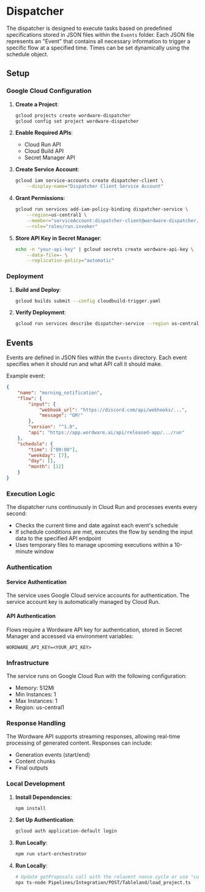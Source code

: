 # Dispatcher

The dispatcher is designed to execute tasks based on predefined specifications stored in JSON files within the `Events` folder. Each JSON file represents an "Event" that contains all necessary information to trigger a specific flow at a specified time. Times can be set dynamically using the schedule object.

## Setup

### Google Cloud Configuration

1. **Create a Project**:
   ```bash
   gcloud projects create wordware-dispatcher
   gcloud config set project wordware-dispatcher
   ```

2. **Enable Required APIs**:
   - Cloud Run API
   - Cloud Build API
   - Secret Manager API

3. **Create Service Account**:
   ```bash
   gcloud iam service-accounts create dispatcher-client \
       --display-name="Dispatcher Client Service Account"
   ```

4. **Grant Permissions**:
   ```bash
   gcloud run services add-iam-policy-binding dispatcher-service \
       --region=us-central1 \
       --member="serviceAccount:dispatcher-client@wordware-dispatcher.iam.gserviceaccount.com" \
       --role="roles/run.invoker"
   ```

5. **Store API Key in Secret Manager**:
   ```bash
   echo -n "your-api-key" | gcloud secrets create wordware-api-key \
       --data-file=- \
       --replication-policy="automatic"
   ```

### Deployment

1. **Build and Deploy**:
   ```bash
   gcloud builds submit --config cloudbuild-trigger.yaml
   ```

2. **Verify Deployment**:
   ```bash
   gcloud run services describe dispatcher-service --region us-central1
   ```

## Events

Events are defined in JSON files within the `Events` directory. Each event specifies when it should run and what API call it should make.

Example event:
```json
{
    "name": "morning_notification",
    "flow": {
        "input": { 
            "webhook_url": "https://discord.com/api/webhooks/...",
            "message": "GM!"
        },
        "version": "^1.0",
        "api": "https://app.wordware.ai/api/released-app/.../run"
    },
    "schedule": {
        "time": ["09:00"],
        "weekday": [7],
        "day": [],
        "month": [12]
    }
}
```

### Execution Logic

The dispatcher runs continuously in Cloud Run and processes events every second:
- Checks the current time and date against each event's schedule
- If schedule conditions are met, executes the flow by sending the input data to the specified API endpoint
- Uses temporary files to manage upcoming executions within a 10-minute window

### Authentication

#### Service Authentication
The service uses Google Cloud service accounts for authentication. The service account key is automatically managed by Cloud Run.

#### API Authentication
Flows require a Wordware API key for authentication, stored in Secret Manager and accessed via environment variables:
```
WORDWARE_API_KEY=<YOUR_API_KEY>
```

### Infrastructure

The service runs on Google Cloud Run with the following configuration:
- Memory: 512Mi
- Min Instances: 1
- Max Instances: 1
- Region: us-central1

### Response Handling

The Wordware API supports streaming responses, allowing real-time processing of generated content. Responses can include:
- Generation events (start/end)
- Content chunks
- Final outputs

### Local Development

1. **Install Dependencies**:
   ```bash
   npm install
   ```

2. **Set Up Authentication**:
   ```bash
   gcloud auth application-default login
   ```

3. **Run Locally**:
   ```bash
   npm run start-orchestrator
   ```

4. **Run Locally**:
   ```bash
   # Update getProposals call with the relavent nance cycle or use "current"
   npx ts-node Pipelines/Integration/POST/Tableland/load_project.ts
   ```
